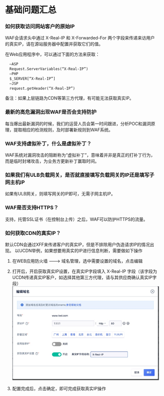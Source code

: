 

# 基础问题汇总

### 如何获取访问网站客户的原始IP

WAF会请求头中通过 X-Real-IP 和 X-Forwarded-For 两个字段来传递来访用户的真实IP，请在源站服务器中配置并获取它们的值。

在Web应用程序中，可以通过下面的方法来获取：

``` 
  –ASP
  Request.ServerVariables(“X-Real-IP”)
  –PHP
  $_SERVER[“X-Real-IP”]
  –JSP
  request.getHeader(“X-Real-IP”)
```

备注：如果上层链路为CDN等第三方代理，有可能无法获取真实IP。

### 最新的高危漏洞出现WAF是否会支持防护

每当爆出最新漏洞的时候，我们的运营人员会第一时间跟进，分析POC和漏洞原理，提取相应的检测规则，及时部署新规则到WAF系统。

### WAF支持虚拟补丁，什么是虚拟补丁？

WAF系统对漏洞攻击的阻断称为“虚拟补丁”，意味着并非是真正的打补丁行为，而是临时封堵攻击，为业务方更新补丁赢取时间。

### 如果我们有ULB负载网关，是否就直接填写负载网关的IP还是填写子网主机IP

如果有ULB网关，则填写网关的IP即可，无需子网主机IP。

### WAF是否支持HTTPS？

支持，托管SSL证书（在控制台上传）之后，WAF可以防护HTTPS的流量。

### 如何获取CDN的真实IP？
默认CDN会通过XFF来传递客户的真实IP，但是不排除用户伪造请求IP的情况出现。
以UCDN举例，如果想要用真实的IP进行信息判断，需要做如下操作

1. 在WEB应用防火墙  --->  域名管理，选中需要设置的域名，点击编辑
2. 打开后，开启获取真实IP设置，在真实IP字段填入 X-Real-IP 字段（该字段为UCDN传递真实IP客户，如选择其他第三方代理，请与其供应商确认真实IP字段）
![](../images/opintro/cdn6.jpg)

4. 配置完成后，点击确定，即可完成获取真实IP操作


